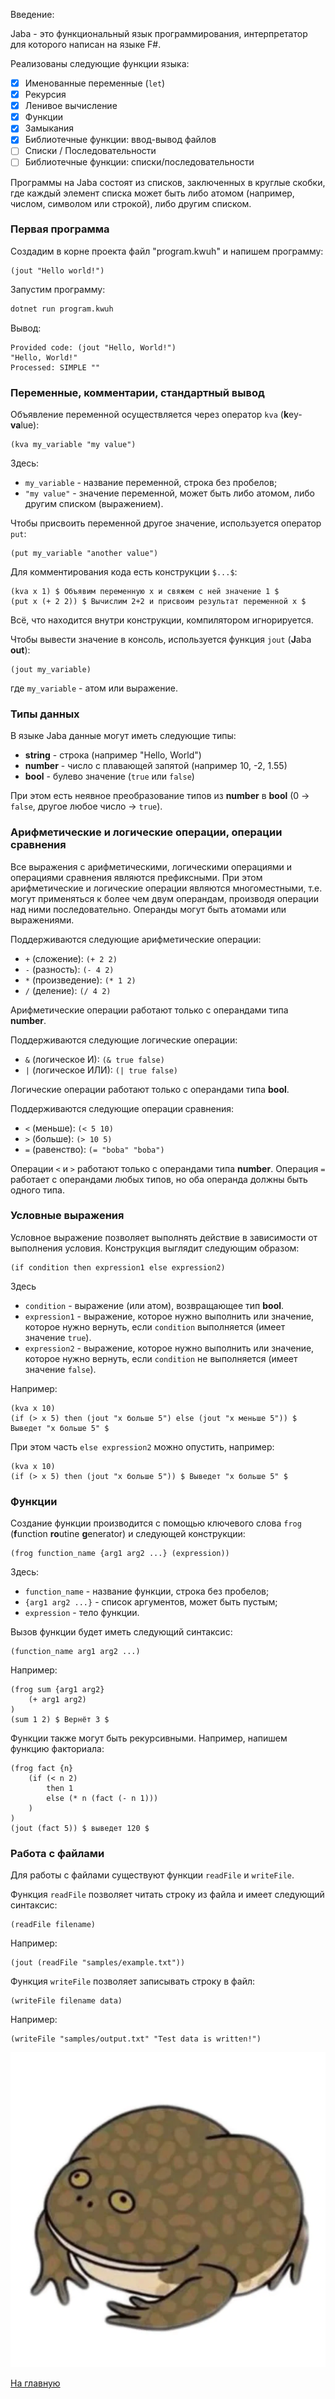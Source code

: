 Введение:

Jaba - это функциональный язык программирования, интерпретатор для которого написан на языке F#.

Реализованы следующие функции языка:

* [x] Именованные переменные (`let`)
* [x] Рекурсия
* [x] Ленивое вычисление
* [x] Функции
* [x] Замыкания
* [x] Библиотечные функции: ввод-вывод файлов
* [ ] Списки / Последовательности
* [ ] Библиотечные функции: списки/последовательности

Программы на Jaba состоят из списков, заключенных в круглые скобки, где каждый элемент списка может быть либо атомом (например, числом, символом или строкой), либо другим списком.

### Первая программа
Создадим в корне проекта файл "program.kwuh" и напишем программу:
```jaba
(jout "Hello world!")
```

Запустим программу:
```bash
dotnet run program.kwuh
```
Вывод:
```
Provided code: (jout "Hello, World!")
"Hello, World!"
Processed: SIMPLE ""
```

### Переменные, комментарии, стандартный вывод
Объявление переменной осуществляется через оператор `kva` (**k**ey-**va**lue):
```jaba
(kva my_variable "my value")
```
Здесь:
- `my_variable` - название переменной, строка без пробелов;
- `"my value"` - значение переменной, может быть либо атомом, либо другим списком (выражением).

Чтобы присвоить переменной другое значение, используется оператор `put`:
```jaba
(put my_variable "another value")
```

Для комментирования кода есть конструкции `$...$`:
```jaba
(kva x 1) $ Объявим переменную x и свяжем с ней значение 1 $
(put x (+ 2 2)) $ Вычислим 2+2 и присвоим результат переменной x $
```
Всё, что находится внутри конструкции, компилятором игнорируется.

Чтобы вывести значение в консоль, используется функция `jout` (**J**aba **out**):
```jaba
(jout my_variable)
```
где `my_variable` - атом или выражение. 

### Типы данных
В языке Jaba данные могут иметь следующие типы:
- **string** - строка (например "Hello, World")
- **number** - число с плавающей запятой (например 10, -2, 1.55)
- **bool** - булево значение (`true` или `false`)

При этом есть неявное преобразование типов из **number** в **bool** (0 -> `false`, другое любое число -> `true`).


### Арифметические и логические операции, операции сравнения
Все выражения с арифметическими, логическими операциями и операциями сравнения являются префиксными.
При этом арифметические и логические операции являются многоместными, т.е. могут применяться к более чем двум операндам, производя операции над ними последовательно.
Операнды могут быть атомами или выражениями.

Поддерживаются следующие арифметические операции:
- `+` (сложение): `(+ 2 2)`
- `-` (разность): `(- 4 2)`
- `*` (произведение): `(* 1 2)`
- `/` (деление): `(/ 4 2)`

Арифметические операции работают только с операндами типа **number**.

Поддерживаются следующие логические операции:
- `&` (логическое И): `(& true false)`
- `|` (логическое ИЛИ): `(| true false)`

Логические операции работают только с операндами типа **bool**.

Поддерживаются следующие операции сравнения:
- `<` (меньше): `(< 5 10)`
- `>` (больше): `(> 10 5)`
- `=` (равенство): `(= "boba" "boba")`

Операции `<` и `>` работают только с операндами типа **number**.
Операция `=` работает с операндами любых типов, но оба операнда должны быть одного типа.


### Условные выражения
Условное выражение позволяет выполнять действие в зависимости от выполнения условия. Конструкция выглядит следующим образом:
```jaba
(if condition then expression1 else expression2)
```
Здесь 
- `condition` - выражение (или атом), возвращающее тип **bool**.
- `expression1` - выражение, которое нужно выполнить или значение, которое нужно вернуть, если `condition` выполняется (имеет значение `true`).
- `expression2` - выражение, которое нужно выполнить или значение, которое нужно вернуть, если `condition` не выполняется (имеет значение `false`).

Например:
```jaba
(kva x 10)
(if (> x 5) then (jout "x больше 5") else (jout "x меньше 5")) $ Выведет "x больше 5" $
```

При этом часть `else expression2` можно опустить, например:
```jaba
(kva x 10)
(if (> x 5) then (jout "x больше 5")) $ Выведет "x больше 5" $
```

### Функции
Создание функции производится с помощью ключевого слова `frog` (**f**unction **ro**utine **g**enerator) и следующей конструкции:
```jaba
(frog function_name {arg1 arg2 ...} (expression))
```
Здесь:
- `function_name` - название функции, строка без пробелов;
- `{arg1 arg2 ...}` - список аргументов, может быть пустым;
- `expression` - тело функции.

Вызов функции будет иметь следующий синтаксис: 
```jaba
(function_name arg1 arg2 ...)
```

Например:
```jaba
(frog sum {arg1 arg2}
    (+ arg1 arg2)
)
(sum 1 2) $ Вернёт 3 $
```

Функции также могут быть рекурсивными.
Например, напишем функцию факториала:
```jaba
(frog fact {n}
    (if (< n 2)
        then 1
        else (* n (fact (- n 1)))
    )
)
(jout (fact 5)) $ выведет 120 $
```

### Работа с файлами
Для работы с файлами существуют функции `readFile` и `writeFile`.

Функция `readFile` позволяет читать строку из файла и имеет следующий синтаксис:
```jaba
(readFile filename)
```
Например:
```jaba
(jout (readFile "samples/example.txt"))
```

Функция `writeFile` позволяет записывать строку в файл:
```jaba
(writeFile filename data)
```
Например:
```jaba
(writeFile "samples/output.txt" "Test data is written!")
```

![alt_text](./img/frog3.png)

[На главную]({{site.baseurl}})